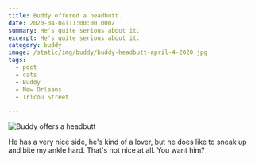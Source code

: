```yaml
---
title: Buddy offered a headbutt.
date: 2020-04-04T11:00:00.000Z
summary: He's quite serious about it.
excerpt: He's quite serious about it.
category: buddy
image: /static/img/buddy/buddy-headbutt-april-4-2020.jpg
tags:
  - post
  - cats
  - Buddy
  - New Orleans
  - Tricou Street

---
```


![Buddy offers a headbutt](/static/img/buddy/buddy-headbutt-april-4-2020.jpg "Buddy offers a headbutt")

He has a very nice side, he's kind of a lover, but he does like to sneak up and bite my ankle hard. That's not nice at all. You want him?